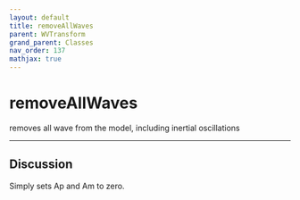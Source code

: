 ```yaml
---
layout: default
title: removeAllWaves
parent: WVTransform
grand_parent: Classes
nav_order: 137
mathjax: true
---
```


#  removeAllWaves

removes all wave from the model, including inertial oscillations


---

## Discussion

  Simply sets Ap and Am to zero.
  
